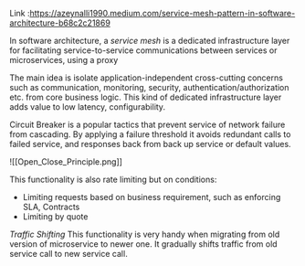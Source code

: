 Link :https://azeynalli1990.medium.com/service-mesh-pattern-in-software-architecture-b68c2c21869

In software architecture, a *service mesh* is a dedicated infrastructure layer for facilitating service-to-service communications between services or microservices, using a proxy

The main idea is isolate application-independent cross-cutting concerns such as communication, monitoring, security, authentication/authorization etc. from core business logic. This kind of dedicated infrastructure layer adds value to low latency, configurability.

Circuit Breaker is a popular tactics that prevent service of network failure from cascading. By applying a failure threshold it avoids redundant calls to failed service, and responses back from back up service or default values.

![[Open_Close_Principle.png]]

This functionality is also rate limiting but on conditions:
- Limiting requests based on business requirement, such as enforcing SLA, Contracts
- Limiting by quote

*Traffic Shifting*
This functionality is very handy when migrating from old version of microservice to newer one. It gradually shifts traffic from old service call to new service call.



